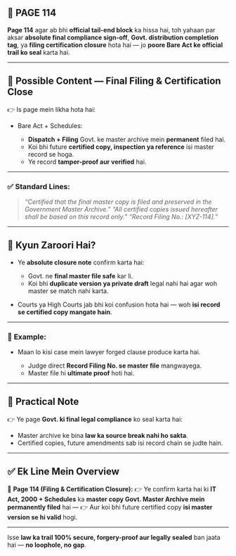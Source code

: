 ## 📄 **PAGE 114**

**Page 114** agar ab bhi **official tail-end block** ka hissa hai, toh yahaan par aksar **absolute final compliance sign-off**, **Govt. distribution completion tag**, ya **filing certification closure** hota hai — jo **poore Bare Act ke official trail ko seal** karta hai.

---

## 🔹 **Possible Content — Final Filing & Certification Close**

👉 Is page mein likha hota hai:

* Bare Act + Schedules:

  * **Dispatch + Filing** Govt. ke master archive mein **permanent** filed hai.
  * Koi bhi future **certified copy, inspection ya reference** isi master record se hoga.
  * Ye record **tamper-proof aur verified** hai.

---

### ✅ **Standard Lines:**

> *“Certified that the final master copy is filed and preserved in the Government Master Archive.”*
> *“All certified copies issued hereafter shall be based on this record only.”*
> *“Record Filing No.: \[XYZ-114].”*

---

## 🔹 **Kyun Zaroori Hai?**

* Ye **absolute closure note** confirm karta hai:

  * Govt. ne **final master file safe** kar li.
  * Koi bhi **duplicate version ya private draft** legal nahi hai agar woh master se match nahi karta.
* Courts ya High Courts jab bhi koi confusion hota hai — woh **isi record se certified copy mangate hain**.

---

### 🧩 **Example:**

* Maan lo kisi case mein lawyer forged clause produce karta hai.

  * Judge direct **Record Filing No. se master file** mangwayega.
  * Master file hi **ultimate proof** hoti hai.

---

## 🔹 **Practical Note**

👉 Ye page **Govt. ki final legal compliance** ko seal karta hai:

* Master archive ke bina **law ka source break nahi ho sakta**.
* Certified copies, future amendments sab isi record chain se judte hain.

---

## ✅ **Ek Line Mein Overview**

📌 **Page 114 (Filing & Certification Closure):**
👉 Ye confirm karta hai ki **IT Act, 2000 + Schedules** ka **master copy Govt. Master Archive mein permanently filed** hai —
👉 Aur koi bhi future certified copy **isi master version se hi valid** hogi.

---

Isse **law ka trail 100% secure, forgery-proof aur legally sealed** ban jaata hai — **no loophole, no gap**.
